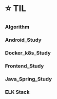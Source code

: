 # :star: TIL

### Algorithm

### Android_Study

### Docker_k8s_Study

### Frontend_Study

### Java_Spring_Study

### ELK Stack
